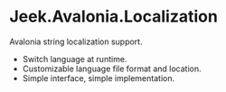 # Jeek.Avalonia.Localization
Avalonia string localization support.

- Switch language at runtime.
- Customizable language file format and location.
- Simple interface, simple implementation.

